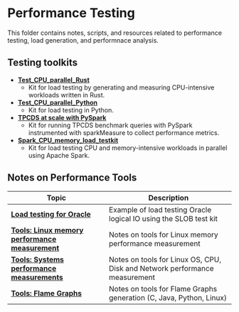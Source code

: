 # Performance Testing
This folder contains notes, scripts, and resources related to performance testing, load generation, and performnace analysis.

## Testing toolkits

- [**Test_CPU_parallel_Rust**](Test_CPU_parallel_Rust)
    - Kit for load testing by generating and measuring CPU-intensive workloads written in Rust.
- [**Test_CPU_parallel_Python**](Test_CPU_parallel_Python)
    - Kit for load testing in Python.
- [**TPCDS at scale with PySpark**](TPCDS_PySpark)    
  - Kit for running TPCDS benchmark queries with PySpark instrumented with sparkMeasure to collect performance metrics.
- [**Spark_CPU_memory_load_testkit**](Spark_CPU_memory_load_testkit)
    - Kit for load testing CPU and memory-intensive workloads in parallel using Apache Spark.

## Notes on Performance Tools
| Topic                                                                                                                                                   | Description
|---------------------------------------------------------------------------------------------------------------------------------------------------------| -------------------------------------------------------------------------------------
| [**Load testing for Oracle**](Oracle_load_testing_with_SLOB)                                                                                            | Example of load testing Oracle logical IO using the SLOB test kit
| [**Tools: Linux memory performance measurement**](Tools_Linux_Memory_Perf_Measure.md)                                                                   | Notes on tools for Linux memory performance measurement
| [**Tools: Systems performance measurements**](Tools_Linux_OS_CPU_Disk_Network.md)                                                                       | Notes on tools for Linux OS, CPU, Disk and Network performance measurement
| [**Tools: Flame Graphs**](Tools_FlameGraphs.md)                                                                                                         | Notes on tools for Flame Graphs generation (C, Java, Python, Linux)